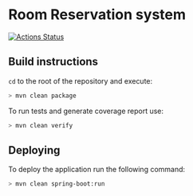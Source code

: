 # Room Reservation system 
[![Actions Status](https://github.com/gbutb/room-reservation-system/workflows/MavenTest/badge.svg)](https://github.com/gbutb/room-reservation-system/actions)

## Build instructions
`cd` to the root of the repository and execute:
```zsh
> mvn clean package
``` 
To run tests and generate coverage report use:
```zsh
> mvn clean verify
```

## Deploying
To deploy the application run the following command:
```zsh
> mvn clean spring-boot:run 
```
